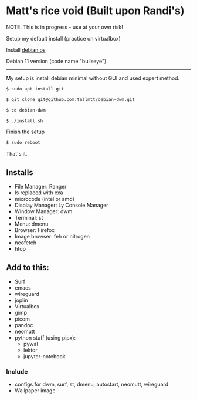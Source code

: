 # Matt's rice void (Built upon Randi's)

NOTE: This is in progress - use at your own risk!

Setup my default install (practice on virtualbox)

Install [debian os](https://cdimage.debian.org/cdimage/unofficial/non-free/cd-including-firmware/current/amd64/iso-cd/)

Debian 11 version (code name "bullseye")

---

My setup is install debian minimal without GUI and used expert method.

```bash
$ sudo apt install git

$ git clone git@github.com:tallmtt/debian-dwm.git

$ cd debian-dwm

$ ./install.sh
```

Finish the setup
```bash
$ sudo reboot
```
That's it.

## Installs

- File Manager: Ranger
- ls replaced with exa
- microcode (intel or amd)
- Display Manager: Ly Console Manager
- Window Manager: dwm
- Terminal: st
- Menu: dmenu
- Browser: Firefox 
- Image browser: feh or nitrogen
- neofetch 
- htop

## Add to this:

- Surf
- emacs
- wireguard
- joplin
- Virtualbox
- gimp
- picom
- pandoc
- neomutt
- python stuff (using pipx):
  - pywal
  - lektor
  - jupyter-notebook

### Include

- configs for dwm, surf, st, dmenu, autostart, neomutt, wireguard
- Wallpaper image
